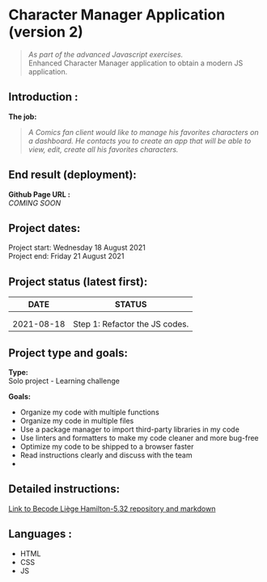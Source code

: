 # Character Manager Application (version 2)
> *As part of the advanced Javascript exercises.*
> <br>
> Enhanced Character Manager application to obtain a modern JS application.

## Introduction :
**The job:**
<br>
>*A Comics fan client would like to manage his favorites characters on a dashboard. He contacts you to create an app that will be able to view, edit, create all his favorites characters.*

## End result (deployment):
**Github Page URL :**
<br>
*COMING SOON*

## Project dates:
Project start: Wednesday 18 August 2021
<br>
Project end: Friday 21 August 2021

## Project status (latest first):
|DATE|STATUS|
|----|------|
| | |
| | |
|2021-08-18| Step 1: Refactor the JS codes.|

## Project type and goals:
**Type:** 
<br>
Solo project - Learning challenge
<br>

**Goals:**
<br>
+ Organize my code with multiple functions
+ Organize my code in multiple files
+ Use a package manager to import third-party libraries in my code
+ Use linters and formatters to make my code cleaner and more bug-free
+ Optimize my code to be shipped to a browser faster
+ Read instructions clearly and discuss with the team
+ <br>


## Detailed instructions: 
[Link to Becode Liège Hamilton-5.32 repository and markdown](https://github.com/becodeorg/LIE-Hamilton-5.32/tree/master/01-main-course/02-the-hills/03-anatomy-of-a-modern-javascript-application)

## Languages :
+ HTML
+ CSS
+ JS
